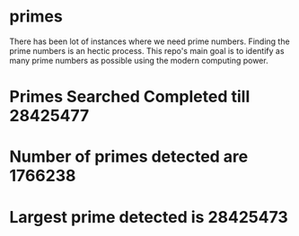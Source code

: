 # primes
There has been lot of instances where we need prime numbers. Finding the prime numbers is an hectic process. This repo's main goal is to identify as many prime numbers as possible using the modern computing power.

# Primes Searched Completed till 28425477
# Number of primes detected are 1766238
# Largest prime detected is 28425473
